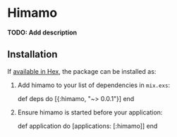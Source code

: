 # Himamo

**TODO: Add description**

## Installation

If [available in Hex](https://hex.pm/docs/publish), the package can be installed as:

  1. Add himamo to your list of dependencies in `mix.exs`:

        def deps do
          [{:himamo, "~> 0.0.1"}]
        end

  2. Ensure himamo is started before your application:

        def application do
          [applications: [:himamo]]
        end

